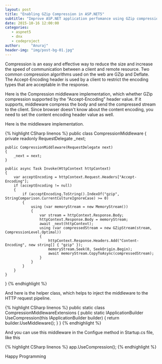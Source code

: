 ```yaml
---
layout: post
title: "Enabling GZip Compression in ASP.NET5"
subtitle: "Improve ASP.NET application perfomance using GZip compression middleware"
date: 2015-10-16 12:00:00
categories: 
   - aspnet5
   - dnx
   - codeproject
author:     "Anuraj"
header-img: "img/post-bg-01.jpg"
---
```

Compression is an easy and effective way to reduce the size and increase the speed of communication between a client and remote resource. Two common compression algorithms used on the web are GZip and Deflate. The Accept-Encoding header is used by a client to restrict the encoding types that are acceptable in the response.

Here is the Compression middleware implementation, which whether GZip compression supported by the "Accept-Encoding" header value. If it supports, middleware compress the body and send the compressed stream to the client. Since browser doesn't know about the content encoding, you need to set the content encoding header value as well. 

Here is the middleware implementation.

{% highlight CSharp linenos %}
public class CompressionMiddleware
{
    private readonly RequestDelegate _next;

    public CompressionMiddleware(RequestDelegate next)
    {
        _next = next;
    }

    public async Task Invoke(HttpContext httpContext)
    {
        var acceptEncoding = httpContext.Request.Headers["Accept-Encoding"];
        if (acceptEncoding != null)
        {
            if (acceptEncoding.ToString().IndexOf("gzip", StringComparison.CurrentCultureIgnoreCase) >= 0)
            {
                using (var memoryStream = new MemoryStream())
                {
                    var stream = httpContext.Response.Body;
                    httpContext.Response.Body = memoryStream;
                    await _next(httpContext);
                    using (var compressedStream = new GZipStream(stream, CompressionLevel.Optimal))
                    {
                        httpContext.Response.Headers.Add("Content-Encoding", new string[] { "gzip" });
                        memoryStream.Seek(0, SeekOrigin.Begin);
                        await memoryStream.CopyToAsync(compressedStream);
                    }
                }
            }
        }
    }
}
{% endhighlight %}

And here is the helper class, which helps to inject the middleware to the HTTP request pipeline.

{% highlight CSharp linenos %}
public static class CompressionMiddlewareExtensions
{
    public static IApplicationBuilder UseCompression(this IApplicationBuilder builder)
    {
        return builder.UseMiddleware<CompressionMiddleware>();
    }
}
{% endhighlight %}

And you can use this middleware in the Configue method in Startup.cs file, like this

{% highlight CSharp linenos %}
app.UseCompression();
{% endhighlight %}

Happy Programming 